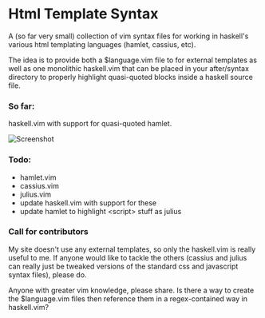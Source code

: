 # Html Template Syntax

A (so far very small) collection of vim syntax files for working in 
haskell's various html templating languages (hamlet, cassius, etc).

The idea is to provide both a $language.vim file to for external 
templates as well as one monolithic haskell.vim that can be placed in 
your after/syntax directory to properly highlight quasi-quoted blocks 
inside a haskell source file.

### So far:

haskell.vim with support for quasi-quoted hamlet.

![Screenshot](http://pbrisbin.com/static/fileshare/hamlet.png)

### Todo:

* hamlet.vim
* cassius.vim
* julius.vim
* update haskell.vim with support for these
* update hamlet to highlight \<script> stuff as julius

### Call for contributors

My site doesn't use any external templates, so only the haskell.vim is 
really useful to me. If anyone would like to tackle the others (cassius 
and julius can really just be tweaked versions of the standard css and 
javascript syntax files), please do.

Anyone with greater vim knowledge, please share. Is there a way to 
create the $language.vim files then reference them in a regex-contained 
way in haskell.vim?
